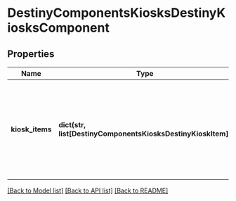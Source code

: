 # DestinyComponentsKiosksDestinyKiosksComponent

## Properties
Name | Type | Description | Notes
------------ | ------------- | ------------- | -------------
**kiosk_items** | **dict(str, list[DestinyComponentsKiosksDestinyKioskItem])** | A dictionary keyed by the Kiosk Vendor&#39;s hash identifier (use it to look up the DestinyVendorDefinitionfor the relevant kiosk vendor), and whose value is a list of all the items that the user can \&quot;see\&quot; inthe Kiosk, and any other interesting metadata. | [optional] 

[[Back to Model list]](../README.md#documentation-for-models) [[Back to API list]](../README.md#documentation-for-api-endpoints) [[Back to README]](../README.md)


